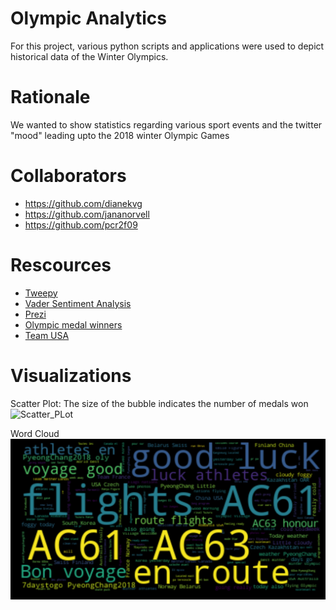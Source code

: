 # Olympic Analytics
For this project, various python scripts and applications were used to depict historical data of the Winter Olympics.  


# Rationale
We wanted to show statistics regarding various sport events and the twitter "mood" leading upto the 2018 winter Olympic Games


# Collaborators
-  https://github.com/dianekvg
-  https://github.com/jananorvell
-  https://github.com/pcr2f09


# Rescources
*  [Tweepy](http://tweepy.readthedocs.io/en/v3.5.0/)
*  [Vader Sentiment Analysis](https://github.com/cjhutto/vaderSentiment)
*  [Prezi](https://prezi.com)
*  [Olympic medal winners](https://www.theguardian.com/sport/datablog/2012/jun/25/olympic-medal-winner-list-data)
*  [Team USA](https://www.teamusa.org/)



# Visualizations

Scatter Plot:  The size of the bubble indicates the number of medals won
![Scatter_PLot](/graphs/Athlete_vs_Population.png)


Word Cloud
![Word Cloud](/images/feb3_flights_wordcloud.png)

